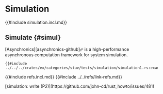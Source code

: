 # Simulation

{{#include simulation.incl.md}}

## Simulate {#simul}

[Asynchronics][asynchronics-github]⮳ is a high-performance asynchronous computation framework for system simulation.

```rust,editable
{{#include ../../../crates/ex/categories/stuv/tests/simulation/simulation1.rs:example}}
```

{{#include refs.incl.md}}
{{#include ../../refs/link-refs.md}}

<div class="hidden">
[simulation: write (P2)](https://github.com/john-cd/rust_howto/issues/481)
</div>
